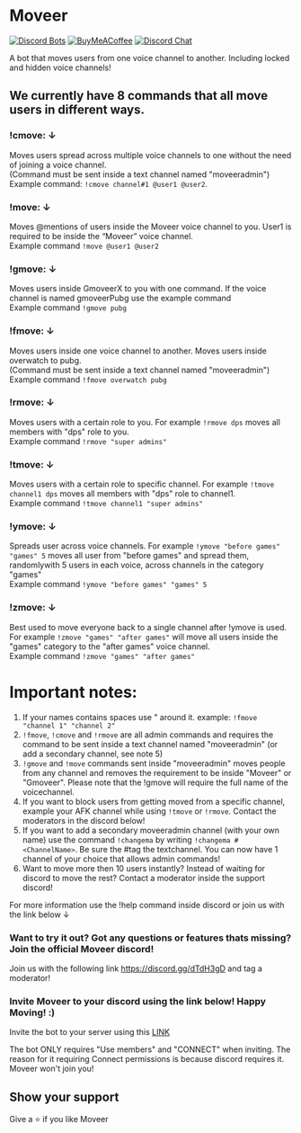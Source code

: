 # Moveer

[![Discord Bots](https://discordbots.org/api/widget/status/400724460203802624.svg?noavatar=true)](https://discordbots.org/bot/400724460203802624)
[![BuyMeACoffee](https://img.shields.io/badge/BuyMeACoffee-Donate-ff813f.svg?logo=CoffeeScript&style=flat-square)](https://www.buymeacoffee.com/Moveer)
[![Discord Chat](https://img.shields.io/discord/546695271242006549.svg)](https://discord.gg/dTdH3gD)

A bot that moves users from one voice channel to another. Including locked and hidden voice channels!

## We currently have 8 commands that all move users in different ways.

### **!cmove:** ↓

Moves users spread across multiple voice channels to one without the need of joining a voice channel. <br>(Command must be sent inside a text channel named "moveeradmin")
<br>Example command: `!cmove channel#1 @user1 @user2`.

### **!move:** ↓

Moves @mentions of users inside the Moveer voice channel to you. User1 is required to be inside the “Moveer” voice channel.
<br>Example command `!move @user1 @user2`

### **!gmove:** ↓

Moves users inside GmoveerX to you with one command. If the voice channel is named gmoveerPubg use the example command
<br>Example command `!gmove pubg`

### **!fmove:** ↓

Moves users inside one voice channel to another. Moves users inside overwatch to pubg. <br>(Command must be sent inside a text channel named "moveeradmin")
<br>Example command `!fmove overwatch pubg`

### **!rmove:** ↓

Moves users with a certain role to you. For example `!rmove dps` moves all members with "dps" role to you.
<br>Example command `!rmove "super admins"`

### **!tmove:** ↓

Moves users with a certain role to specific channel. For example `!tmove channel1 dps` moves all members with "dps" role to channel1.
<br>Example command `!tmove channel1 "super admins"`

### **!ymove:** ↓

Spreads user across voice channels. For example `!ymove "before games" "games" 5` moves all user from "before games" and spread them, randomlywith 5 users in each voice, across channels in the category "games"
<br>Example command `!ymove "before games" "games" 5`

### **!zmove:** ↓

Best used to move everyone back to a single channel after !ymove is used. For example `!zmove "games" "after games"` will move all users inside the "games" category to the "after games" voice channel.
<br>Example command `!zmove "games" "after games"`

# Important notes:

1. If your names contains spaces use " around it. example: `!fmove "channel 1" "channel 2"`
2. `!fmove`, `!cmove` and `!rmove` are all admin commands and requires the command to be sent inside a text channel named "moveeradmin" (or add a secondary channel, see note 5)
3. `!gmove` and `!move` commands sent inside "moveeradmin" moves people from any channel and removes the requirement to be inside "Moveer" or "Gmoveer". Please note that the !gmove will require the full name of the voicechannel.
4. If you want to block users from getting moved from a specific channel, example your AFK channel while using `!tmove` or `!rmove`. Contact the moderators in the discord below!
5. If you want to add a secondary moveeradmin channel (with your own name) use the command `!changema` by writing `!changema #<ChannelName>`. Be sure the #tag the textchannel. You can now have 1 channel of your choice that allows admin commands!
6. Want to move more then 10 users instantly? Instead of waiting for discord to move the rest? Contact a moderator inside the support discord!

For more information use the !help command inside discord or join us with the link below ↓

### Want to try it out? Got any questions or features thats missing? Join the official Moveer discord!

Join us with the following link https://discord.gg/dTdH3gD and tag a moderator!

### Invite Moveer to your discord using the link below! Happy Moving! :)

Invite the bot to your server using this [LINK](https://discordapp.com/api/oauth2/authorize?client_id=400724460203802624&permissions=17825792&scope=bot)

The bot ONLY requires "Use members" and "CONNECT" when inviting. The reason for it requiring Connect permissions is because discord requires it. Moveer won't join you!

## Show your support

Give a ⭐️ if you like Moveer
